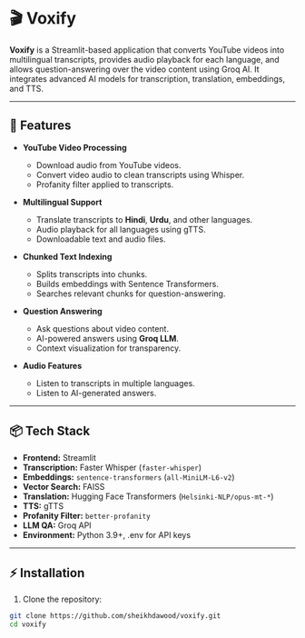 # 🎬 Voxify

**Voxify** is a Streamlit-based application that converts YouTube videos into multilingual transcripts, provides audio playback for each language, and allows question-answering over the video content using Groq AI. It integrates advanced AI models for transcription, translation, embeddings, and TTS.

---

## 🚀 Features

- **YouTube Video Processing**
  - Download audio from YouTube videos.
  - Convert video audio to clean transcripts using Whisper.
  - Profanity filter applied to transcripts.

- **Multilingual Support**
  - Translate transcripts to **Hindi**, **Urdu**, and other languages.
  - Audio playback for all languages using gTTS.
  - Downloadable text and audio files.

- **Chunked Text Indexing**
  - Splits transcripts into chunks.
  - Builds embeddings with Sentence Transformers.
  - Searches relevant chunks for question-answering.

- **Question Answering**
  - Ask questions about video content.
  - AI-powered answers using **Groq LLM**.
  - Context visualization for transparency.

- **Audio Features**
  - Listen to transcripts in multiple languages.
  - Listen to AI-generated answers.

---

## 📦 Tech Stack

- **Frontend:** Streamlit
- **Transcription:** Faster Whisper (`faster-whisper`)
- **Embeddings:** `sentence-transformers` (`all-MiniLM-L6-v2`)
- **Vector Search:** FAISS
- **Translation:** Hugging Face Transformers (`Helsinki-NLP/opus-mt-*`)
- **TTS:** gTTS
- **Profanity Filter:** `better-profanity`
- **LLM QA:** Groq API
- **Environment:** Python 3.9+, .env for API keys

---

## ⚡ Installation

1. Clone the repository:

```bash
git clone https://github.com/sheikhdawood/voxify.git
cd voxify
